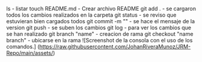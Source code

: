 
ls - listar
touch README.md - Crear archivo README
git add . - se cargaron todos los cambios realizados en la carpeta
git status - se reviso que estuvieran bien cargados todos
git commit -m "" - se hace el mensaje de la version
git push - se suben los cambios
git log - para ver los cambios que se han realizado
git branch "name" - creacion de rama
git checkout "name branch" - ubicarse en la rama
<span>![</span><span>Screenshot de la consola con el uso de los comandos.</span><span>]</span><span>
(</span><span>https://raw.githubusercontent.com/JohanRiveraMunoz/JRM-Repo/main/assets/</span><span>)</span>

